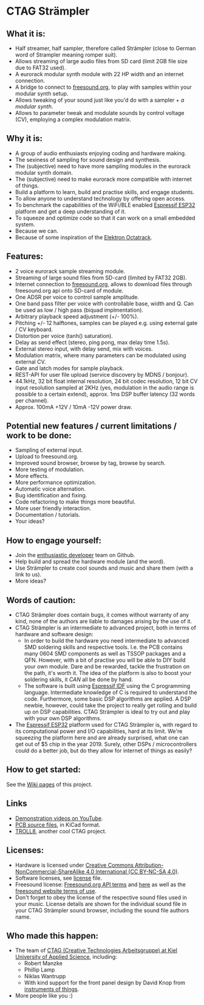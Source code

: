 # **CTAG Strämpler**
## What it is:

- Half streamer, half sampler, therefore called Strämpler (close to German word of Strampler meaning romper suit).
- Allows streaming of large audio files from SD card (limit 2GB file size due to FAT32 used).
- A eurorack modular synth module with 22 HP width and an internet connection.
- A bridge to connect to [freesound.org](https://freesound.org), to play with samples within your modular synth setup.
- Allows tweaking of your sound just like you'd do with a sampler + *a modular synth*.
- Allows to parameter tweak and modulate sounds by control voltage (CV), employing a complex modulation matrix.

## Why it is:
- A group of audio enthusiasts enjoying coding and hardware making.
- The sexiness of sampling for sound design and synthesis.
- The (subjective) need to have more sampling modules in the eurorack modular synth domain.
- The (subjective) need to make eurorack more compatible with internet of things.
- Build a platform to learn, build and practise skills, and engage students.
- To allow anyone to understand technology by offering open access.
- To benchmark the capabilities of the WiFi/BLE enabled [Espressif ESP32](https://docs.espressif.com/projects/esp-idf/en/latest/#) platform and get a deep understanding of it.
- To squeeze and optimize code so that it can work on a small embedded system.
- Because we can.
- Because of some inspiration of the [Elektron Octatrack](https://www.elektron.se/products/octatrack-mkii/).

## Features: 
- 2 voice eurorack sample streaming module.
- Streaming of large sound files from SD-card (limited by FAT32 2GB).
- Internet connection to [freesound.org](https://freesound.org), allows to download files through freesound.org api onto SD-card of module.
- One ADSR per voice to control sample amplitude.
- One band pass filter per voice with controllable base, width and Q. Can be used as low / high pass (biquad implmentation).
- Arbitrary playback speed adjustment (+/- 100%). 
- Pitching +/- 12 halftones, samples can be played e.g. using external gate / CV keyboard.
- Distortion per voice (tanh() saturation).
- Delay as send effect (stereo, ping pong, max delay time 1.5s).
- External stereo input, with delay send, mix with voices.
- Modulation matrix, where many parameters can be modulated using external CV.
- Gate and latch modes for sample playback.
- REST-API for user file upload (service discovery by MDNS / bonjour).
- 44.1kHz, 32 bit float internal resolution, 24 bit codec resolution, 12 bit CV input resolution sampled at 2KHz (yes, modulation in the audio range is possible to a certain extend), approx. 1ms DSP buffer latency  (32 words per channel).
- Approx. 100mA +12V / 10mA -12V power draw.

## Potential new features / current limitations / work to be done:
- Sampling of external input. 
- Upload to freesound.org.
- Improved sound browser, browse by tag, browse by search.
- More testing of modulation.
- More effects.
- More performance optimization.
- Automatic voice alternation.
- Bug identification and fixing.
- Code refactoring to make things more beautiful.
- More user friendly interaction.
- Documentation / tutorials.
- Your ideas?

## How to engage yourself:
- Join the [enthusiastic developer](https://codewithoutrules.com/2018/11/12/enthusiasts-vs-pragmatists/) team on Github.
- Help build and spread the hardware module (and the word).
- Use Strämpler to create cool sounds and music and share them (with a link to us).
- More ideas?

## Words of caution: 
- CTAG Strämpler does contain bugs, it comes without warranty of any kind, none of the authors are liable to damages arising by the use of it.
- CTAG Strämpler is an intermediate to advanced project, both in terms of hardware and software design:
    - In order to build the hardware you need intermediate to advanced SMD soldering skills and respective tools. I.e. the PCB contains many 0604 SMD components as well as TSSOP packages and a QFN. However, with a bit of practise you will be able to DIY build your own module. Dare and be rewarded, tackle the frustration on the path, it's worth it. The idea of the platform is also to boost your soldering skills, it *CAN* all be done by hand.
    - The software is built using [Espressif IDF](https://esp-idf.readthedocs.io) using the C programming language. Intermediate knowledge of C is required to understand the code. Furthermore, some basic DSP algorithms are applied. A DSP newbie, however, could take the project to really get rolling and build up on DSP capabilities. CTAG Strämpler is ideal to try out and play with your own DSP algorithms.
- The [Espressif ESP32](https://en.wikipedia.org/wiki/ESP32) platform used for CTAG Strämpler is, with regard to its computational power and I/O capabilities, hard at its limit. We're squeezing the platform here and are already surprised, what one can get out of $5 chip in the year 2019. Surely, other DSPs / microcontrollers could do a better job, but do they allow for internet of things as easily?

## How to get started:
See the [Wiki pages](https://github.com/ctag-fh-kiel/ctag-straempler/wiki) of this project.

## Links
- [Demonstration videos on YouTube](https://youtu.be/zmj8tKPHV8g).
- [PCB source files](https://github.com/ctag-fh-kiel/esp32-eurorack-audio), in KiCad format.
- [TROLL8](https://github.com/ctag-fh-kiel/troll-8), another cool CTAG project.

## Licenses:
- Hardware is licensed under [Creative Commons Attribution-NonCommercial-ShareAlike 4.0 International (CC BY-NC-SA 4.0)](https://creativecommons.org/licenses/by-nc-sa/4.0/).
- Software licenses, see [license](LICENSE) file.
- Freesound license: [Freesound.org API terms](https://freesound.org/docs/api/terms_of_use.html) and [here](https://freesound.org/help/tos_api/) as well as the [freesound website terms of use](https://freesound.org/help/tos_web/).
- Don't forget to obey the license of the respective sound files used in your music. License details are shown for the individual sound file in your CTAG Strämpler sound browser, including the sound file authors name.

## Who made this happen:
- The team of [CTAG (Creative Technologies Arbeitsgruppe) at Kiel University of Applied Science](https://www.creative-technologies.de), including:
    - Robert Manzke
    - Phillip Lamp
    - Niklas Wantrupp
    - With kind support for the front panel design by David Knop from [instruments of things](http://www.instrumentsofthings.com/).
- More people like you :)